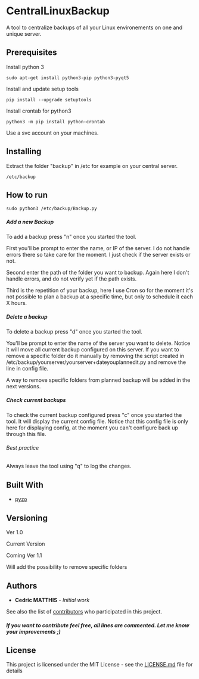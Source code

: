 # CentralLinuxBackup
A tool to centralize backups of all your Linux environements on one and unique server.

## Prerequisites
Install python 3
```
sudo apt-get install python3-pip python3-pyqt5
```
Install and update setup tools
```
pip install --upgrade setuptools
```
Install crontab for python3
```
python3 -m pip install python-crontab
```
Use a svc account on your machines.

## Installing

Extract the folder "backup" in /etc for example on your central server.

```
/etc/backup
```

## How to run

```
sudo python3 /etc/backup/Backup.py
```

##### Add a new Backup

To add a backup press "n" once you started the tool. 

First you'll be prompt to enter the name, or IP of the server. I do not handle errors there so take care for the moment. I just check if the server exists or not.

Second enter the path of the folder you want to backup. Again here I don't handle errors, and do not verify yet if the path exists.

Third is the repetition of your backup, here I use Cron so for the moment it's not possible to plan a backup at a specific time, but only to schedule it each X hours.

##### Delete a backup

To delete a backup press "d" once you started the tool.

You'll be prompt to enter the name of the server you want to delete. Notice it will move all current backup configured on this server. If you want to remove a specific folder do it manually by removing the script created in /etc/backup/yourserver/yourserver+dateyouplannedit.py and remove the line in config file.

A way to remove specific folders from planned backup will be added in the next versions.

##### Check current backups

To check the current backup configured press "c" once you started the tool. It will display the current config file. Notice that this config file is only here for displaying config, at the moment you can't configure back up through this file.

###### Best practice

Always leave the tool using "q" to log the changes.

## Built With

* [pyzo](http://pyzo.org/) 

## Versioning

Ver 1.0 

Current Version

Coming Ver 1.1 

Will add the possibility to remove specific folders


## Authors

* **Cedric MATTHIS** - *Initial work* 

See also the list of [contributors](https://github.com/Disthene/CentralLinuxBackup/contributors) who participated in this project.

##### If you want to contribute feel free, all lines are commented. Let me know your improvements ;)

## License

This project is licensed under the MIT License - see the [LICENSE.md](LICENSE.md) file for details


